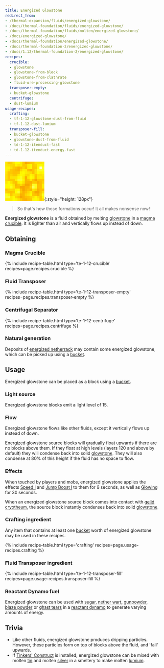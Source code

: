```yaml
---
title: Energized Glowstone
redirect_from:
- /thermal-expansion/fluids/energized-glowstone/
- /docs/thermal-foundation/fluids/energized-glowstone/
- /docs/thermal-foundation/fluids/molten/energized-glowstone/
- /docs/energized-glowstone/
- /docs/thermal-foundation/energized-glowstone/
- /docs/thermal-foundation-2/energized-glowstone/
- /docs/1.12/thermal-foundation-2/energized-glowstone/
recipes:
  crucible:
  - glowstone
  - glowstone-from-block
  - glowstone-from-clathrate
  - fluid-ore-processing-glowstone
  transposer-empty:
  - bucket-glowstone
  centrifuge:
  - dust-lumium
usage-recipes:
  crafting:
  - tf-1-12-glowstone-dust-from-fluid
  - tf-1-12-dust-lumium
  transposer-fill:
  - bucket-glowstone
  - glowstone-dust-from-fluid
  - td-1-12-itemduct-fast
  - td-1-12-itemduct-energy-fast
---
```


![Energized glowstone](/assets/images/thermal-foundation-2/energized-glowstone.gif){:style="height: 128px"}

> So that's how those formations occur! It all makes nonsense now!


**Energized glowstone** is a fluid obtained by melting
[glowstone](https://minecraft.gamepedia.com/Glowstone) in a [magma
crucible](../../thermal-expansion/magma-crucible/). It is lighter than air and vertically flows up
instead of down.


Obtaining
---------

### Magma Crucible
{% include recipe-table.html type='te-1-12-crucible' recipes=page.recipes.crucible %}

### Fluid Transposer
{% include recipe-table.html type='te-1-12-transposer-empty' recipes=page.recipes.transposer-empty %}

### Centrifugal Separator
{% include recipe-table.html type='te-1-12-centrifuge' recipes=page.recipes.centrifuge %}

### Natural generation
Deposits of [energized netherrack](../energized-netherrack/) may contain some
energized glowstone, which can be picked up using a
[bucket](https://minecraft.gamepedia.com/Bucket).


Usage
-----

Energized glowstone can be placed as a block using a
[bucket](https://minecraft.gamepedia.com/Bucket).

### Light source
Energized glowstone blocks emit a light level of 15.

### Flow
Energized glowstone flows like other fluids, except it vertically flows up
instead of down.

Energized glowstone source blocks will gradually float upwards if there are no
blocks above them. If they float at high levels (layers 120 and above by
default) they will condense back into solid
[glowstone](https://minecraft.gamepedia.com/Glowstone). They will also condense
at 80% of this height if the fluid has no space to flow.

### Effects
When touched by players and mobs, energized glowstone applies the effects [Speed
I](https://minecraft.gamepedia.com/Status_effect#Speed) and [Jump Boost
I](https://minecraft.gamepedia.com/Status_effect#Jump_Boost) to them for 6
seconds, as well as
[Glowing](https://minecraft.gamepedia.com/Status_effect#Glowing) for 30 seconds.

When an energized glowstone source block comes into contact with [gelid
cryotheum](../gelid-cryotheum/), the source block instantly condenses back
into solid [glowstone](https://minecraft.gamepedia.com/Glowstone).

### Crafting ingredient
Any item that contains at least one
[bucket](https://minecraft.gamepedia.com/Bucket) worth of energized glowstone
may be used in these recipes.

{% include recipe-table.html type='crafting' recipes=page.usage-recipes.crafting %}

### Fluid Transposer ingredient
{% include recipe-table.html type='te-1-12-transposer-fill' recipes=page.usage-recipes.transposer-fill %}

### Reactant Dynamo fuel
Energized glowstone can be used with
[sugar](https://minecraft.gamepedia.com/Sugar), [nether
wart](https://minecraft.gamepedia.com/Nether_Wart),
[gunpowder](https://minecraft.gamepedia.com/Gunpowder), [blaze
powder](https://minecraft.gamepedia.com/Blaze_Powder) or [ghast
tears](https://minecraft.gamepedia.com/Ghast_Tear) in a [reactant
dynamo](../../thermal-expansion/reactant-dynamo/) to generate varying amounts of energy.


Trivia
------

* Like other fluids, energized glowstone produces dripping particles. However,
  these particles form on top of blocks above the fluid, and 'fall' upwards.
* If [Tinkers'
  Construct](https://minecraft.curseforge.com/projects/tinkers-construct) is
  installed, energized glowstone can be mixed with molten
  [tin](../tin-ingot/) and molten [silver](../silver-ingot/) in a smeltery
  to make molten [lumium](../lumium-ingot/).
